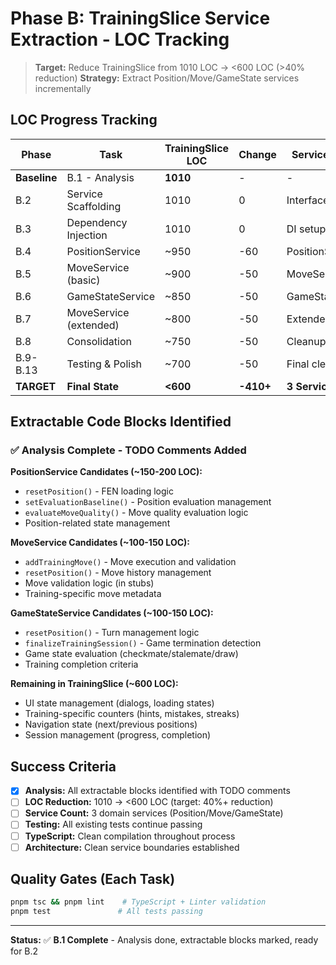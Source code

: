 # Phase B: TrainingSlice Service Extraction - LOC Tracking

> **Target:** Reduce TrainingSlice from 1010 LOC → <600 LOC (>40% reduction)
> **Strategy:** Extract Position/Move/GameState services incrementally

## LOC Progress Tracking

| Phase | Task | TrainingSlice LOC | Change | Services Added | Status |
|-------|------|-------------------|--------|----------------|--------|
| **Baseline** | B.1 - Analysis | **1010** | - | - | ✅ |
| B.2 | Service Scaffolding | 1010 | 0 | Interfaces only | 🎯 |
| B.3 | Dependency Injection | 1010 | 0 | DI setup | 🎯 |
| B.4 | PositionService | ~950 | -60 | PositionService | 🎯 |
| B.5 | MoveService (basic) | ~900 | -50 | MoveService | 🎯 |
| B.6 | GameStateService | ~850 | -50 | GameStateService | 🎯 |
| B.7 | MoveService (extended) | ~800 | -50 | Extended moves | 🎯 |
| B.8 | Consolidation | ~750 | -50 | Cleanup | 🎯 |
| B.9-B.13 | Testing & Polish | ~700 | -50 | Final cleanup | 🎯 |
| **TARGET** | **Final State** | **<600** | **-410+** | **3 Services** | 🎯 |

## Extractable Code Blocks Identified

### ✅ **Analysis Complete** - TODO Comments Added

**PositionService Candidates (~150-200 LOC):**
- `resetPosition()` - FEN loading logic
- `setEvaluationBaseline()` - Position evaluation management  
- `evaluateMoveQuality()` - Move quality evaluation logic
- Position-related state management

**MoveService Candidates (~100-150 LOC):**
- `addTrainingMove()` - Move execution and validation
- `resetPosition()` - Move history management
- Move validation logic (in stubs)
- Training-specific move metadata

**GameStateService Candidates (~100-150 LOC):**
- `resetPosition()` - Turn management logic
- `finalizeTrainingSession()` - Game termination detection
- Game state evaluation (checkmate/stalemate/draw)
- Training completion criteria

**Remaining in TrainingSlice (~600 LOC):**
- UI state management (dialogs, loading states)
- Training-specific counters (hints, mistakes, streaks)
- Navigation state (next/previous positions)
- Session management (progress, completion)

## Success Criteria

- [x] **Analysis:** All extractable blocks identified with TODO comments
- [ ] **LOC Reduction:** 1010 → <600 LOC (target: 40%+ reduction)
- [ ] **Service Count:** 3 domain services (Position/Move/GameState)
- [ ] **Testing:** All existing tests continue passing
- [ ] **TypeScript:** Clean compilation throughout process
- [ ] **Architecture:** Clean service boundaries established

## Quality Gates (Each Task)

```bash
pnpm tsc && pnpm lint    # TypeScript + Linter validation
pnpm test               # All tests passing
```

---

**Status:** ✅ **B.1 Complete** - Analysis done, extractable blocks marked, ready for B.2